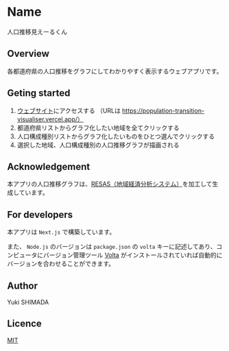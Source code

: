 # Name

人口推移見えーるくん

## Overview

各都道府県の人口推移をグラフにしてわかりやすく表示するウェブアプリです。

## Geting started

1. [ウェブサイト](https://population-transition-visualiser.vercel.app/)にアクセスする
   （URLは https://population-transition-visualiser.vercel.app/）
2. 都道府県リストからグラフ化したい地域を全てクリックする
3. 人口構成種別リストからグラフ化したいものをひとつ選んでクリックする
4. 選択した地域、人口構成種別の人口推移グラフが描画される

## Acknowledgement

本アプリの人口推移グラフは、[RESAS（地域経済分析システム）](https://opendata.resas-portal.go.jp/)を加工して生成しています。

## For developers

本アプリは `Next.js` で構築しています。

また、 `Node.js` のバージョンは `package.json` の `volta`
キーに記述してあり、コンピュータにバージョン管理ツール [Volta](https://docs.volta.sh/guide/)
がインストールされていれば自動的にバージョンを合わせることができます。

## Author

Yuki SHIMADA

## Licence

[MIT](https://opensource.org/licenses/mit-license.php)
